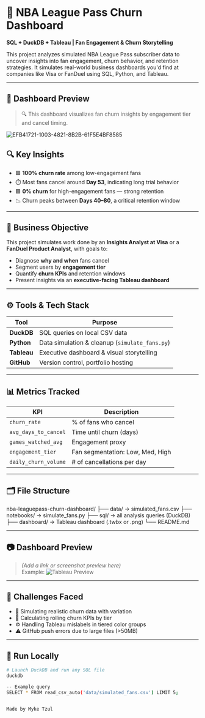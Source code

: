 # 🏀 NBA League Pass Churn Dashboard

**SQL + DuckDB + Tableau | Fan Engagement & Churn Storytelling**

This project analyzes simulated NBA League Pass subscriber data to uncover insights into fan engagement, churn behavior, and retention strategies. It simulates real-world business dashboards you'd find at companies like Visa or FanDuel using SQL, Python, and Tableau.

---
## 📸 Dashboard Preview

> 🔍 This dashboard visualizes fan churn insights by engagement tier and cancel timing.
> 
![EFB41721-1003-4821-8B2B-61F5E4BF8585](https://github.com/user-attachments/assets/5a8459c0-b836-4436-8c89-66fe66abeeb3)


## 🔍 Key Insights

- 🟥 **100% churn rate** among low-engagement fans
- ⏱️ Most fans cancel around **Day 53**, indicating long trial behavior
- 🟩 **0% churn** for high-engagement fans — strong retention
- 📉 Churn peaks between **Days 40–80**, a critical retention window

---

## 🎯 Business Objective

This project simulates work done by an **Insights Analyst at Visa** or a **FanDuel Product Analyst**, with goals to:

- Diagnose **why and when** fans cancel
- Segment users by **engagement tier**
- Quantify **churn KPIs** and retention windows
- Present insights via an **executive-facing Tableau dashboard**

---

## ⚙️ Tools & Tech Stack

| Tool      | Purpose                          |
|-----------|----------------------------------|
| **DuckDB** | SQL queries on local CSV data     |
| **Python** | Data simulation & cleanup (`simulate_fans.py`) |
| **Tableau**| Executive dashboard & visual storytelling |
| **GitHub** | Version control, portfolio hosting |

---

## 📊 Metrics Tracked

| KPI                      | Description |
|--------------------------|-------------|
| `churn_rate`             | % of fans who cancel |
| `avg_days_to_cancel`     | Time until churn (days) |
| `games_watched_avg`      | Engagement proxy |
| `engagement_tier`        | Fan segmentation: Low, Med, High |
| `daily_churn_volume`     | # of cancellations per day |

---

## 🗂️ File Structure

nba-leaguepass-churn-dashboard/
├── data/ → simulated_fans.csv
├── notebooks/ → simulate_fans.py
├── sql/ → all analysis queries (DuckDB)
├── dashboard/ → Tableau dashboard (.twbx or .png)
└── README.md


---

## 📷 Dashboard Preview

> *(Add a link or screenshot preview here)*  
> Example: ![Tableau Preview](dashboard/churn-dashboard.png)

---

## 🚧 Challenges Faced

- 🔁 Simulating realistic churn data with variation
- 🧮 Calculating rolling churn KPIs by tier
- ⚙️ Handling Tableau mislabels in tiered color groups
- ⚠️ GitHub push errors due to large files (>50MB)

---

## 🚀 Run Locally

```bash
# Launch DuckDB and run any SQL file
duckdb

-- Example query
SELECT * FROM read_csv_auto('data/simulated_fans.csv') LIMIT 5;


Made by Myke Tzul
